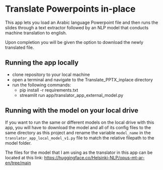 # Translate Powerpoints in-place

This app lets you load an Arabic language Powerpoint file and then runs the slides through a text extractor followed by an NLP model that conducts machine translation to english.

Upon completion you will be given the option to download the newly translated file.

## Running the app locally

* clone repository to your local machine
* open a terminal and navigate to the Translate_PPTX_inplace directory
* run the following commands:
  * pip install -r requirements.txt
  * streamlit run app/translator_app_external_model.py

## Running with the model on your local drive

If you want to run the same or different models on the local drive with this app, you will have to download the model and all of its config files to the same directory as this project and rename the variable `model_name` in the `translator_app_local_model_v1.py` file to match the relative filepath to the model folder.

The files for the model that I am using as the translator in this app can be located at this link: https://huggingface.co/Helsinki-NLP/opus-mt-ar-en/tree/main


